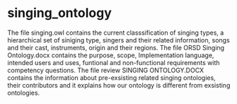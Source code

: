 # singing_ontology
The file singing.owl contains the current classsification of singing types, a hierarchical set of siniging type, singers and their related information, songs and their cast, instruments, origin and their regions. 
The file ORSD Singing Ontology.docx contains the purpose, scope, Implementation language, intended users and uses, funtional and non-functional requirements with competency questions.
The file review SINGING ONTOLOGY.DOCX contains the information about pre-exsisting related singing ontologies, their contributors and it explains how our ontology is different from exsisting ontologies.
